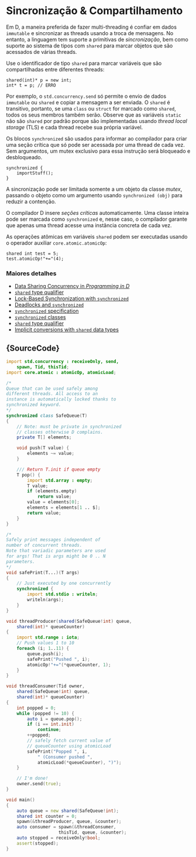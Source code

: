 # Sincronização & Compartilhamento

Em D, a maneira preferida de fazer multi-threading
é confiar em dados `immutable` e sincronizar as threads
usando a troca de mensagens. No entanto, a linguagem
tem suporte a primitivas de *sincronização*, bem como
suporte ao sistema de tipos com `shared` para marcar objetos
que são acessados de várias threads.

Use o identificador de tipo `shared` para marcar variáveis
que são compartilhadas entre diferentes threads:

    shared(int)* p = new int;
    int* t = p; // ERRO

Por exemplo, o `std.concurrency.send` só permite o envio de
dados `immutable` ou `shared` e copiar a mensagem
a ser enviada. O `shared` é transitivo, portanto, se uma `class` ou `struct`
for marcado como `shared`, todos os seus membros também serão.
Observe que as variáveis `static` não são `shared` por
padrão porque são implementadas usando
*thread local storage* (TLS) e cada thread recebe
sua própria variável.

Os blocos `synchronized` são usados para informar ao compilador
para criar uma seção crítica que só pode ser acessada
por uma thread de cada vez. Sem argumentos, um mutex exclusivo
para essa instrução será bloqueado e desbloqueado.

    synchronized {
        importStuff();
    }

A sincronização pode ser limitada somente a um objeto da classe
*mutex*, passando o objeto como um argumento usando
`synchronized (obj)` para reduzir a contenção.

O compilador D insere *seções críticas* automaticamente.
Uma classe inteira pode ser marcada
como `synchronized` e, nesse caso, o compilador
garante que apenas uma thread acesse uma instância
concreta de cada vez.

As operações atômicas em variáveis `shared` podem ser
executadas usando o operador auxiliar `core.atomic.atomicOp`:

    shared int test = 5;
    test.atomicOp!"+="(4);

### Maiores detalhes

- [Data Sharing Concurrency in _Programming in D_](http://ddili.org/ders/d.en/concurrency_shared.html)
- [`shared` type qualifier](http://www.informit.com/articles/article.aspx?p=1609144&seqNum=11)
- [Lock-Based Synchronization with `synchronized`](http://www.informit.com/articles/article.aspx?p=1609144&seqNum=13)
- [Deadlocks and `synchronized`](http://www.informit.com/articles/article.aspx?p=1609144&seqNum=15)
- [`synchronized` specification](https://dlang.org/spec/statement.html#SynchronizedStatement)
- [`synchronized` classes](https://dlang.org/spec/class.html#synchronized-classes)
- [`shared` type qualifier](https://dlang.org/spec/const3.html#shared)
- [Implicit conversions with `shared` data types](https://dlang.org/spec/const3.html#implicit_qualifier_conversions)

## {SourceCode}

```d
import std.concurrency : receiveOnly, send,
    spawn, Tid, thisTid;
import core.atomic : atomicOp, atomicLoad;

/*
Queue that can be used safely among
different threads. All access to an
instance is automatically locked thanks to
synchronized keyword.
*/
synchronized class SafeQueue(T)
{
    // Note: must be private in synchronized
    // classes otherwise D complains.
    private T[] elements;

    void push(T value) {
        elements ~= value;
    }

    /// Return T.init if queue empty
    T pop() {
        import std.array : empty;
        T value;
        if (elements.empty)
            return value;
        value = elements[0];
        elements = elements[1 .. $];
        return value;
    }
}

/*
Safely print messages independent of
number of concurrent threads.
Note that variadic parameters are used
for args! That is args might be 0 .. N
parameters.
*/
void safePrint(T...)(T args)
{
    // Just executed by one concurrently
    synchronized {
        import std.stdio : writeln;
        writeln(args);
    }
}

void threadProducer(shared(SafeQueue!int) queue,
    shared(int)* queueCounter)
{
    import std.range : iota;
    // Push values 1 to 10
    foreach (i; 1..11) {
        queue.push(i);
        safePrint("Pushed ", i);
        atomicOp!"+="(*queueCounter, 1);
    }
}

void threadConsumer(Tid owner,
    shared(SafeQueue!int) queue,
    shared(int)* queueCounter)
{
    int popped = 0;
    while (popped != 10) {
        auto i = queue.pop();
        if (i == int.init)
            continue;
        ++popped;
        // safely fetch current value of
        // queueCounter using atomicLoad
        safePrint("Popped ", i,
            " (Consumer pushed ",
            atomicLoad(*queueCounter), ")");
    }

    // I'm done!
    owner.send(true);
}

void main()
{
    auto queue = new shared(SafeQueue!int);
    shared int counter = 0;
    spawn(&threadProducer, queue, &counter);
    auto consumer = spawn(&threadConsumer,
                    thisTid, queue, &counter);
    auto stopped = receiveOnly!bool;
    assert(stopped);
}
```
